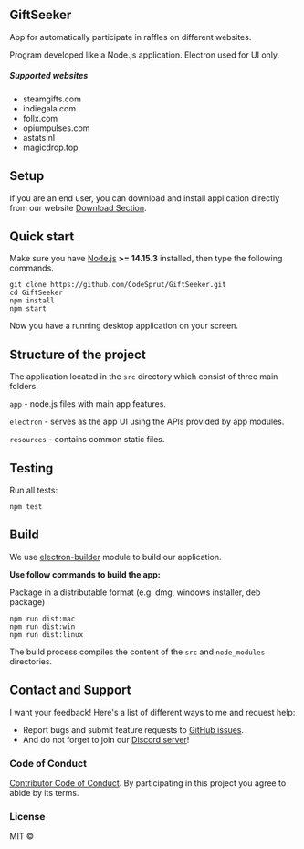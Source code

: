 ## GiftSeeker

App for automatically participate in raffles on different websites.

Program developed like a Node.js application. Electron used for UI only.

##### Supported websites

- steamgifts.com
- indiegala.com
- follx.com
- opiumpulses.com
- astats.nl
- magicdrop.top

## Setup

If you are an end user, you can download and install application directly from our website [Download Section](https://giftseeker.ru/downloads).

## Quick start

Make sure you have [Node.js](https://nodejs.org/) **>= 14.15.3** installed, then type the following commands.

```
git clone https://github.com/CodeSprut/GiftSeeker.git
cd GiftSeeker
npm install
npm start
```

Now you have a running desktop application on your screen.

## Structure of the project

The application located in the `src` directory which consist of three main folders.

`app` - node.js files with main app features.

`electron` - serves as the app UI using the APIs provided by app modules.

`resources` - contains common static files.

## Testing

Run all tests:

```
npm test
```

## Build

We use [electron-builder](https://github.com/electron-userland/electron-builder) module to build our application.

**Use follow commands to build the app:**

Package in a distributable format (e.g. dmg, windows installer, deb package)

```
npm run dist:mac
npm run dist:win
npm run dist:linux
```

The build process compiles the content of the `src` and `node_modules` directories.

## Contact and Support

I want your feedback! Here's a list of different ways to me and request help:

- Report bugs and submit feature requests to [GitHub issues](https://github.com/CodeSprut/GiftSeeker/issues).
- And do not forget to join our [Discord server](https://discord.gg/SKYr8z5)!

### Code of Conduct

[Contributor Code of Conduct](code-of-conduct.md). By participating in this project you agree to abide by its terms.

### License

MIT ©
